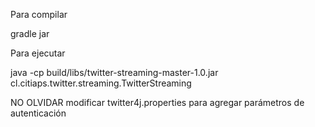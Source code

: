 Para compilar

  gradle jar
  
Para ejecutar

  java -cp build/libs/twitter-streaming-master-1.0.jar cl.citiaps.twitter.streaming.TwitterStreaming
  
 NO OLVIDAR modificar twitter4j.properties para agregar parámetros de autenticación

